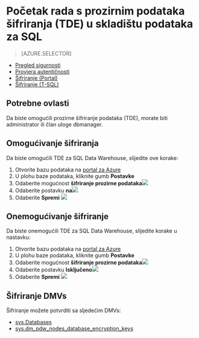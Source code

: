 <properties
   pageTitle="Šifriranje prozirne podataka u SQL Data Warehouse (Portal) | Microsoft Azure"
   description="Šifriranje prozirne podataka (TDE) u skladištu podataka za SQL"
   services="sql-data-warehouse"
   documentationCenter=""
   authors="ronortloff"
   manager="barbkess"
   editor=""/>

<tags
   ms.service="sql-data-warehouse"
   ms.workload="data-management"
   ms.tgt_pltfrm="na"
   ms.devlang="na"
   ms.topic="article"
   ms.date="09/24/2016" 
   ms.author="rortloff;barbkess;sonyama"/>

# <a name="get-started-with-transparent-data-encryption-tde-in-sql-data-warehouse"></a>Početak rada s prozirnim podataka šifriranja (TDE) u skladištu podataka za SQL

> [AZURE.SELECTOR]
- [Pregled sigurnosti](sql-data-warehouse-overview-manage-security.md)
- [Provjera autentičnosti](sql-data-warehouse-authentication.md)
- [Šifriranje (Portal)](sql-data-warehouse-encryption-tde.md)
- [Šifriranje (T-SQL)](sql-data-warehouse-encryption-tde-tsql.md)

## <a name="required-permssions"></a>Potrebne ovlasti

Da biste omogućili prozirne šifriranje podataka (TDE), morate biti administrator ili član uloge dbmanager.

## <a name="enabling-encryption"></a>Omogućivanje šifriranja

Da biste omogućili TDE za SQL Data Warehouse, slijedite ove korake:

1. Otvorite bazu podataka na [portal za Azure](https://portal.azure.com)
2. U plohu baze podataka, kliknite gumb **Postavke**
3. Odaberite mogućnost **šifriranje prozirne podataka**![][1]
4. Odaberite postavku **na**![][2]
5. Odaberite **Spremi**
![][3]  

## <a name="disabling-encryption"></a>Onemogućivanje šifriranje

Da biste onemogućili TDE za SQL Data Warehouse, slijedite korake u nastavku:

1. Otvorite bazu podataka na [portal za Azure](https://portal.azure.com)
2. U plohu baze podataka, kliknite gumb **Postavke**
3. Odaberite mogućnost **šifriranje prozirne podataka**![][1]
4. Odaberite postavku **Isključeno**![][4]
5. Odaberite **Spremi**
![][5]  

## <a name="encryption-dmvs"></a>Šifriranje DMVs

Šifriranje možete potvrditi sa sljedećim DMVs:

- [sys.Databases]
- [sys.dm_pdw_nodes_database_encryption_keys]

<!--MSDN references-->
[Transparent Data Encryption (TDE)]: https://msdn.microsoft.com/library/bb934049.aspx
[sys.Databases]: http://msdn.microsoft.com/library/ms178534.aspx
[sys.dm_pdw_nodes_database_encryption_keys]: https://msdn.microsoft.com/library/mt203922.aspx

<!--Image references-->
[1]: ./media/sql-data-warehouse-security-tde/sql-data-warehouse-security-tde-portal-settings.png
[2]: ./media/sql-data-warehouse-security-tde/sql-data-warehouse-security-tde-portal-settings-on.png
[3]: ./media/sql-data-warehouse-security-tde/sql-data-warehouse-security-tde-portal-settings-save.png
[4]: ./media/sql-data-warehouse-security-tde/sql-data-warehouse-security-tde-portal-settings-off.png
[5]: ./media/sql-data-warehouse-security-tde/sql-data-warehouse-security-tde-portal-settings-save2.png

<!--Link references-->
